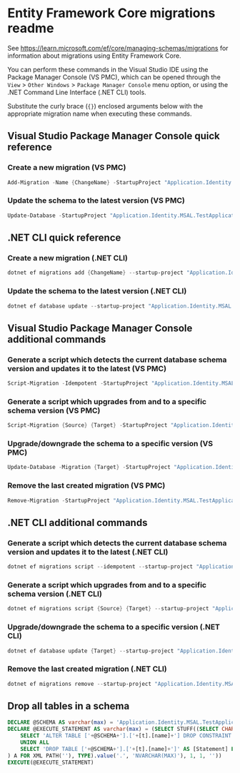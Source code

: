 # Entity Framework Core migrations readme

See <https://learn.microsoft.com/ef/core/managing-schemas/migrations> for information about migrations
using Entity Framework Core.

You can perform these commands in the Visual Studio IDE using the Package Manager Console (VS PMC), which can
be opened through the `View` > `Other Windows` > `Package Manager Console` menu option, or using the .NET
Command Line Interface (.NET CLI) tools.

Substitute the curly brace (`{}`) enclosed arguments below with the appropriate migration name when
executing these commands.

## Visual Studio Package Manager Console quick reference

### Create a new migration (VS PMC)

```powershell
Add-Migration -Name {ChangeName} -StartupProject "Application.Identity.MSAL.TestApplication.Api" -Project "Application.Identity.MSAL.TestApplication.Infrastructure"
```

### Update the schema to the latest version (VS PMC)

```powershell
Update-Database -StartupProject "Application.Identity.MSAL.TestApplication.Api" -Project "Application.Identity.MSAL.TestApplication.Infrastructure"
```

## .NET CLI quick reference

### Create a new migration (.NET CLI)

```powershell
dotnet ef migrations add {ChangeName} --startup-project "Application.Identity.MSAL.TestApplication.Api" --project "Application.Identity.MSAL.TestApplication.Infrastructure"
```

### Update the schema to the latest version (.NET CLI)

```powershell
dotnet ef database update --startup-project "Application.Identity.MSAL.TestApplication.Api" --project "Application.Identity.MSAL.TestApplication.Infrastructure"
```

## Visual Studio Package Manager Console additional commands

### Generate a script which detects the current database schema version and updates it to the latest (VS PMC)

```powershell
Script-Migration -Idempotent -StartupProject "Application.Identity.MSAL.TestApplication.Api" -Project "Application.Identity.MSAL.TestApplication.Infrastructure"
```

### Generate a script which upgrades from and to a specific schema version (VS PMC)

```powershell
Script-Migration {Source} {Target} -StartupProject "Application.Identity.MSAL.TestApplication.Api" -Project "Application.Identity.MSAL.TestApplication.Infrastructure"
```

### Upgrade/downgrade the schema to a specific version (VS PMC)

```powershell
Update-Database -Migration {Target} -StartupProject "Application.Identity.MSAL.TestApplication.Api" -Project "Application.Identity.MSAL.TestApplication.Infrastructure"
```

### Remove the last created migration (VS PMC)

```powershell
Remove-Migration -StartupProject "Application.Identity.MSAL.TestApplication.Api" -Project "Application.Identity.MSAL.TestApplication.Infrastructure"
```

## .NET CLI additional commands

### Generate a script which detects the current database schema version and updates it to the latest (.NET CLI)

```powershell
dotnet ef migrations script --idempotent --startup-project "Application.Identity.MSAL.TestApplication.Api" --project "Application.Identity.MSAL.TestApplication.Infrastructure"
```

### Generate a script which upgrades from and to a specific schema version (.NET CLI)

```powershell
dotnet ef migrations script {Source} {Target} --startup-project "Application.Identity.MSAL.TestApplication.Api" --project "Application.Identity.MSAL.TestApplication.Infrastructure"
```

### Upgrade/downgrade the schema to a specific version (.NET CLI)

```powershell
dotnet ef database update {Target} --startup-project "Application.Identity.MSAL.TestApplication.Api" --project "Application.Identity.MSAL.TestApplication.Infrastructure"
```

### Remove the last created migration (.NET CLI)

```powershell
dotnet ef migrations remove --startup-project "Application.Identity.MSAL.TestApplication.Api" --project "Application.Identity.MSAL.TestApplication.Infrastructure"
```

## Drop all tables in a schema

```sql
DECLARE @SCHEMA AS varchar(max) = 'Application.Identity.MSAL.TestApplication'
DECLARE @EXECUTE_STATEMENT AS varchar(max) = (SELECT STUFF((SELECT CHAR(13) + CHAR(10) + [Statement] FROM (
    SELECT 'ALTER TABLE ['+@SCHEMA+'].['+[t].[name]+'] DROP CONSTRAINT ['+[fk].[name]+']' AS [Statement] FROM [sys].[foreign_keys] AS [fk] INNER JOIN [sys].[tables] AS [t] ON [t].[object_id] = [fk].[parent_object_id] INNER JOIN [sys].[schemas] AS [s] ON [s].[schema_id] = [t].[schema_id] WHERE [s].[name] = @SCHEMA
    UNION ALL
    SELECT 'DROP TABLE ['+@SCHEMA+'].['+[t].[name]+']' AS [Statement] FROM [sys].[tables] AS [t] INNER JOIN [sys].[schemas] AS [s] ON [s].[schema_id] = [t].[schema_id] WHERE [s].[name] = @SCHEMA
) A FOR XML PATH(''), TYPE).value('.', 'NVARCHAR(MAX)'), 1, 1, ''))
EXECUTE(@EXECUTE_STATEMENT)
```
